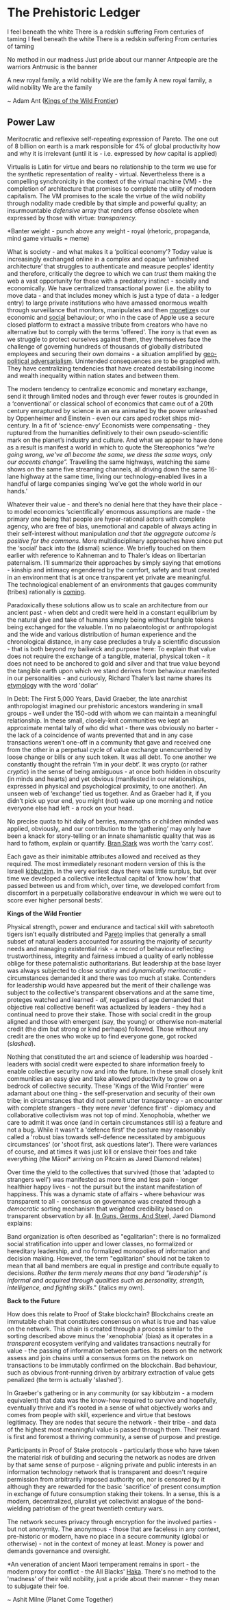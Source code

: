 # The Prehistoric Ledger #

I feel beneath the white
There is a redskin suffering
From centuries of taming
I feel beneath the white
There is a redskin suffering
From centuries of taming

No method in our madness
Just pride about our manner
Antpeople are the warriors
Antmusic is the banner

A new royal family, a wild nobility
We are the family
A new royal family, a wild nobility
We are the family

~ Adam Ant ([Kings of the Wild Frontier](https://www.youtube.com/watch?v=5hE)) 

## Power Law ##

Meritocratic and reflexive self-repeating expression of Pareto. The one out of 8 billion on earth is a mark responsible for 4% of global productivity how and why it is irrelevant (until it is - i.e. expressed by *how* capital is applied)

 

Virtualis is Latin for virtue and bears no relationship to the term we use for the synthetic representation of reality - virtual. Nevertheless there is a compelling synchronicity in the context of the virtual machine (VM) - the completion of architecture that promises to complete the utility of modern capitalism. The VM promises to the scale the virtue of the wild nobility through nodality made credible by that simple and powerful quality; an insurmountable *defensive* array that renders offense obsolete when expressed by those with virtue: *transparency.*

*Banter weight - punch above any weight - royal (rhetoric, propaganda, mind game virtualis = meme)

What is society - and what makes it a ‘political economy’? Today value is increasingly exchanged online in a complex and opaque ‘unfinished architecture’ that struggles to authenticate and measure peoples’ identity and therefore, critically the degree to which we can *trust* them making the web a vast opportunity for those with a predatory instinct - socially and economically. We have centralized transactional power (i.e. the ability to move data - and that includes money which is just a type of data - a ledger entry) to large private institutions who have amassed enormous wealth through surveillance that monitors, manipulates and then [monetize](https://deloitte.wsj.com/cio/the-dangers-of-monetizing-data-1435636906)s our economic and [social](https://www.wsj.com/tech/meta-facebook-instagram-pedophiles-enforcement-struggles-dceb3548) behaviour; or who in the case of Apple use a secure closed platform to extract a massive tribute from creators who have no alternative but to comply with the terms 'offered'. The irony is that even as we struggle to protect ourselves against them, they themselves face the challenge of governing hundreds of thousands of globally distributed employees and securing their own domains - a situation amplified by [geo-political adversarialism](https://www.wsj.com/articles/cybersecurity-risk-rose-in-past-year-say-compliance-professionals-64ad4223?mod=Searchresults_pos5&page=1). Unintended consequences are to be grappled with. They have centralizing tendencies that have created destabilising income and wealth inequality within nation states and between them.

The modern tendency to centralize economic and monetary exchange, send it through limited nodes and through ever fewer routes is grounded in a ‘conventional’ or classical school of economics that came out of a 20th century enraptured by science in an era animated by the power unleashed by Oppenheimer and Einstein - even our cars aped rocket ships mid-century. In a fit of ‘science-envy’ Economists were compensating - they ruptured from the humanities definitively to their own pseudo-scientific mark on the planet’s industry and culture. And what we appear to have done as a result is manifest a world in which to quote the Stereophonics *“we're going wrong, we've all become the same, we dress the same ways, only our accents change”.* Travelling the same highways, watching the same shows on the same five streaming channels, all driving down the same 16-lane highway at the same time, living our technology-enabled lives in a handful of large companies singing ‘we’ve got the whole world in our hands.’

Whatever their value - and there’s no denial here that they have their place -  to model economics ‘scientifically’ enormous assumptions are made  - the primary one being that people are hyper-rational actors with complete agency, who are free of bias, unemotional and capable of always acting in their self-interest without manipulation *and that the aggregate outcome is positive for the commons*. More multidisciplinary approaches have since put the ‘social’ back into the (dismal) science. We briefly touched on them earlier with reference to Kahneman and to Thaler’s ideas on libertarian paternalism. I’ll summarize their approaches by simply saying that emotions - kinship and intimacy engendered by the comfort, safety and trust created in an environment that is at once transparent yet private are meaningful. The technological enablement of an environments that gauges community (tribes) rationally is [coming](https://zkp.science/).

Paradoxically these solutions allow us to  scale an architecture from our ancient past - when debt and credit were held in a constant equilibrium by the natural give and take of humans simply being without fungible tokens being exchanged for the valuable. I’m no palaeontologist or anthropologist and the wide and various distribution of human experience and the chronological distance, in any case precludes a truly a scientific discussion - that is both beyond my bailiwick and purpose here: To explain that value does not require the exchange of a tangible, material, physical token - it does not need to be anchored to gold and silver and that true value beyond the tangible earth upon which we stand derives from behaviour manifested in our personalities -  and curiously, Richard Thaler’s last name shares its [etymolo](https://en.wikipedia.org/wiki/Richard_Thaler)gy with the word 'dollar'

In Debt: The First 5,000 Years, David Graeber, the late anarchist anthropologist imagined our prehistoric ancestors wandering in small groups - well under the 150-odd with whom we can maintain a meaningful relationship. In these small, closely-knit communities we kept an approximate mental tally of who did what - there was obviously no barter - the lack of a coincidence of wants prevented that and in any case transactions weren’t one-off in a community that gave and received one from the other in a perpetual cycle of value exchange unencumbered by loose change or bills or any such token. It was all debt. To one another we constantly thought the refrain ‘I’m in your debt’. It was crypto (or rather *cryptic*) in the sense of being ambiguous - at once both hidden in obscurity (in minds and hearts) and yet obvious (manifested in our relationships, expressed in physical and psychological proximity, to one another). An unseen web of ‘exchange’ tied us together. And as Graeber had it, if you didn’t pick up your end, you might (not) wake up one morning and notice everyone else had left - a rock on your head.

No precise quota to hit daily of berries, mammoths or children minded was applied, obviously, and our contribution to the ‘gathering’ may only have been a knack for story-telling or an innate shamanistic quality that was as hard to fathom, explain or quantify. [Bran Stark](https://en.wikipedia.org/wiki/Bran_Stark) was worth the ‘carry cost’.

Each gave as their inimitable attributes allowed and received as they required. The most immediately resonant modern version of this is the Israeli [kibbutzim](https://en.wikipedia.org/wiki/Kibbutz). In the very earliest days there was little surplus, but over time we developed a collective intellectual capital of ‘know how’ that passed between us and from which, over time, we developed comfort from discomfort in a perpetually collaborative endeavour in which we were out to score ever higher personal bests’.

**Kings of the Wild Frontier**

Physical strength, power and endurance and tactical skill with sabretooth tigers isn’t equally distributed and P[areto](https://en.wikipedia.org/wiki/Pareto_distribution) implies that generally a small subset of natural leaders accounted for assuring the majority of *security* needs and managing existential risk - a record of behaviour reflecting trustworthiness, integrity and fairness imbued a quality of early noblesse oblige for these paternalistic authoritarians. But leadership at the base layer was always subjected to close scrutiny and *dynamically meritocratic* - circumstances demanded it and there was too much at stake. Contenders for leadership would have appeared but the merit of their challenge was subject to the collective's transparent observations and at the same time, proteges watched and learned - *all,* regardless of age demanded that objective real collective benefit was actualized by leaders - they had a continual need to prove their stake. Those with social credit in the group aligned and those with emergent (say, the young) or otherwise non-material credit (the dim but strong or kind perhaps) followed. Those without any credit are the ones who woke up to find everyone gone, got rocked (*slashed*).

Nothing that constituted the art and science of leadership was hoarded - leaders with social credit were expected to share information freely to enable collective security now and into the future. In these small closely knit communities  an easy give and take allowed productivity to grow on a bedrock of collective security. These 'Kings of the Wild Frontier' were adamant about one thing - the self-preservation and security of their own tribe; in circumstances that did not permit utter transparency - an encounter with complete strangers - they were *never* 'defence first' - diplomacy and collaborative collectivism was not top of mind. Xenophobia, whether we care to admit it was once (and in certain circumstances still is) a feature and not a bug. While it wasn't a 'defence first' the posture may reasonably called a 'robust bias towards self-defence necessitated by ambiguous circumstances' (or 'shoot first, ask questions later'). There were variances of course, and at times it was just kill or enslave their foes and take everything (the Māori* arriving on Pitcairn as Jared Diamond relates)

Over time the yield to the collectives that survived (those that 'adapted to strangers well') was manifested as more time and less pain - longer healthier happy lives - not the pursuit but the instant manifestation of happiness. This was a dynamic state of affairs - where behaviour was transparent to all - consensus on governance was created through a *democratic* sorting mechanism that weighted credibility based on transparent observation by all. [In Guns, Germs, And Stee](https://www.amazon.ca/Guns-Germs-Steel-Fates-Societies/dp/0393354326/ref=sr_1_1?sr=8-1)l, Jared Diamond explains:

Band organization is often described as "egalitarian": there is no formalized social stratification into upper and lower classes, no formalized or hereditary leadership, and no formalized monopolies of information and decision making. However, the term "egalitarian" should not be taken to mean that all band members are equal in prestige and contribute equally to decisions. *Rather the term merely means that any band "leadership" is informal and acquired through qualities such as personality, strength, intelligence, and fighting skills*." (italics my own).

**Back to the Future**

How does this relate to Proof of Stake blockchain? Blockchains create an immutable chain that constitutes consensus on what is true and has value on the network. This chain is created through a process similar to the sorting described above minus the 'xenophobia' (bias) as it operates in a *transparent* ecosystem verifying and validates transactions neutrally for value - the passing of information between parties. Its peers on the network assess and join chains until a consensus forms on the network on transactions to be immutably confirmed on the blockchain. Bad behaviour, such as obvious front-running driven by arbitrary extraction of value gets penalized (the term is actually 'slashed').

In Graeber's gathering or in any community (or say kibbutzim - a modern equivalent) that data was the know-how required to survive and hopefully, eventually thrive and it's rooted in a sense of what objectively works and comes from people with skill, experience and virtue that bestows legitimacy. They are nodes that secure the network - their tribe - and data of the highest most meaningful value is passed through them. Their reward is first and foremost a thriving community, a sense of purpose and prestige.

Participants in Proof of Stake protocols - particularly those who have taken the material risk of building and securing the network as nodes are driven by that same sense of purpose - aligning private and public interests in an information technology network that is transparent and doesn't require permission from arbitrarily imposed authority on, nor is censored by it although they are rewarded for the basic 'sacrifice' of present consumption in exchange of future consumption staking their tokens. In a sense, this is a modern, decentralized, pluralist yet collectivist analogue of the bond-wielding patriotism of the great twentieth century wars.

The network secures privacy through encryption for the involved parties - but not anonymity. The anonymous - those that are faceless in any context, pre-historic or modern, have no place in a secure community (global or otherwise) - not in the context of money at least. Money is power and demands governance and oversight.

*An veneration of ancient Maori temperament remains in sport - the modern proxy for conflict - the All Blacks' [Haka](https://www.youtube.com/watch?v=yiKFYTFJ_kw). There's no method to the 'madness' of their wild nobility, just a pride about their manner - they mean to subjugate their foe.

~ Ashit Milne (Planet Come Together)
